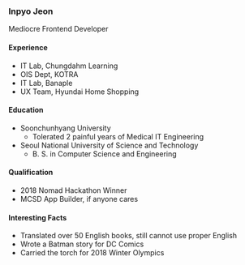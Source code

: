 ### Inpyo Jeon
Mediocre Frontend Developer

#### Experience
* IT Lab, Chungdahm Learning
* OIS Dept, KOTRA
* IT Lab, Banaple
* UX Team, Hyundai Home Shopping

#### Education
* Soonchunhyang University
  * Tolerated 2 painful years of Medical IT Engineering
* Seoul National University of Science and Technology
  * B. S. in Computer Science and Engineering

#### Qualification
* 2018 Nomad Hackathon Winner
* MCSD App Builder, if anyone cares

#### Interesting Facts
* Translated over 50 English books, still cannot use proper English
* Wrote a Batman story for DC Comics
* Carried the torch for 2018 Winter Olympics
